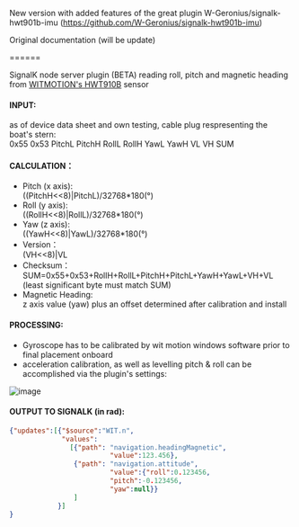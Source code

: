 

New version with added features of the great plugin W-Geronius/signalk-hwt901b-imu (https://github.com/W-Geronius/signalk-hwt901b-imu)

Original documentation (will be update)

======

SignalK node server plugin (BETA) reading roll, pitch and magnetic heading from [WITMOTION's HWT910B](https://www.wit-motion.com/10-axis/witmotion-hwt901b-rs232-10.html) sensor

#### INPUT:
as of device data sheet and own testing, cable plug respresenting the boat's stern:  
0x55 0x53 PitchL PitchH RollL RollH YawL YawH VL VH SUM

#### CALCULATION：
- Pitch (x axis):  
((PitchH<<8)|PitchL)/32768*180(°) 
- Roll  (y axis):  
((RollH<<8)|RollL)/32768*180(°) 
- Yaw   (z axis):  
((YawH<<8)|YawL)/32768*180(°)
- Version：  
(VH<<8)|VL
- Checksum：  
SUM=0x55+0x53+RollH+RollL+PitchH+PitchL+YawH+YawL+VH+VL (least significant byte must match SUM)
- Magnetic Heading:  
z axis value (yaw) plus an offset determined after calibration and install

#### PROCESSING:
- Gyroscope has to be calibrated by wit motion windows software prior to final placement onboard
- acceleration calibration, as well as levelling pitch & roll can be accomplished via the plugin's settings:

![image](https://user-images.githubusercontent.com/18160302/184508872-12e1ac4a-4126-4b6c-8608-5f2ab67f3f2c.png)

#### OUTPUT TO SIGNALK (in rad):

```JSON
{"updates":[{"$source":"WIT.n",
             "values":
               [{"path": "navigation.headingMagnetic",
                         "value":123.456},
                {"path": "navigation.attitude",
                         "value":{"roll":0.123456,
                         "pitch":-0.123456,
                         "yaw":null}}
                ]
            }]
}
```
